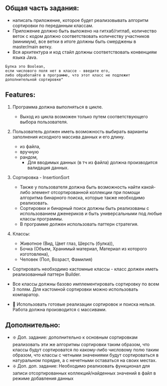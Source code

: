 
## Общая часть задания: 
* написать приложение, которое будет реализовывать алгоритм сортировки по переданным классам.
* Приложение должно быть выложено на гитхаб/гитлаб, количество веток с кодом должно соответствовать количеству участников (минимум), все ветки в итоге должны быть смерджены в master/main ветку.
* Вся архитектура и код стайл должны соответствовать конвенциям языка Java.


```
Булка это Boolean, 
если числового поля нет в классе - введите его,
либо обработайте в программе, что этот класс не подлежит дополнительной сортировке"
```

## Features:

1. Программа должна выполняться в цикле.
    * Выход из цикла возможен только путем соответствующего выбора пользователя.


2. Пользователь должен иметь возможность выбирать варианты заполнения исходного массива данных и его длину.
   * из файла,
   * вручную
   * рандом,
     * Для вводимых данных (в тч из файла) должна производится валидация данных.


3. Сортировка - InsertionSort
   * Также у пользователя должна быть возможность найти какой-либо элемент отсортированной коллекции при помощи алгоритма бинарного поиска, которые также необходимо реализовать.
   * Сортировки и бинарный поиск должны быть реализованы с использованием дженериков и быть универсальными под любые классы программы.
   * В программе должен использовать паттерн стратегия.



4. Класcы:
   * Животное (Вид, Цвет глаз, Шерсть (булка)),
   * Бочка (Объем, Хранимый материал, Материал из которого изготовлена),
   * Человек (Пол, Возраст, Фамилия)
* Сортировать необходимо кастомные классы - класс должен иметь реализованный паттерн Builder.
* Все классы должны базово имплементировать сортировку по всем 3 полям. Для кастомной сортировки можно использовать компаратор. 


* 🚨 Использовать готовые реализации сортировок и поиска нельзя. Работа должна производится с массивами.

## Дополнительно:
* ❇️ Доп. задание: дополнительно к основным сортировкам реализовать эти же алгоритмы сортировки таким образом, что классы будут сортироватся по какому-либо числовому полю таким образом, что классы с четными значениями будут сортироваться в натуральном порядке, а с нечетными оставаться на своих местах.
* ❇️ Доп. доп. задание: Необходимо реализовать функционал для записи отсортированных коллекций/найденных значений в файл в режиме добавления данных







